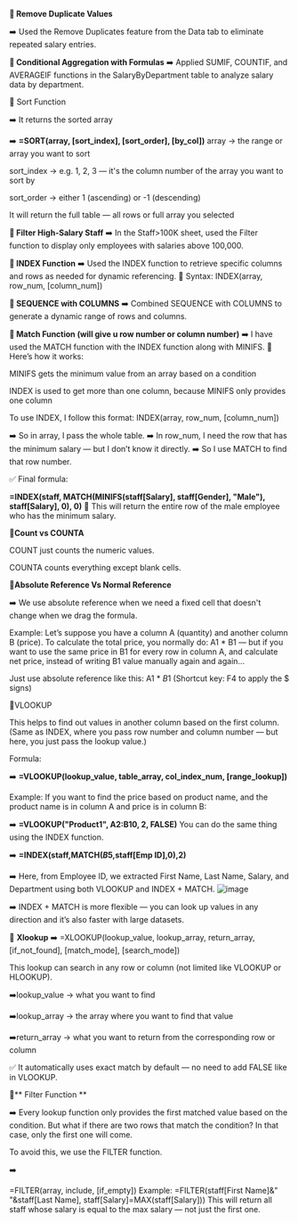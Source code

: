 **🔹 Remove Duplicate Values**

➡️ Used the Remove Duplicates feature from the Data tab to eliminate repeated salary entries.

**🔸 Conditional Aggregation with Formulas**
➡️ Applied SUMIF, COUNTIF, and AVERAGEIF functions in the SalaryByDepartment table to analyze salary data by department.

🔹 Sort Function

➡️ It returns the sorted array

➡️ **=SORT(array, [sort_index], [sort_order], [by_col])**
array → the range or array you want to sort

sort_index → e.g. 1, 2, 3 — it's the column number of the array you want to sort by

sort_order → either 1 (ascending) or -1 (descending)

It will return the full table — all rows or full array you selected

**🔹 Filter High-Salary Staff**
➡️ In the Staff>100K sheet, used the Filter function to display only employees with salaries above 100,000.

**🔸 INDEX Function**
➡️ Used the INDEX function to retrieve specific columns and rows as needed for dynamic referencing.
🔧 Syntax: INDEX(array, row_num, [column_num])

**🔹 SEQUENCE with COLUMNS**
➡️ Combined SEQUENCE with COLUMNS to generate a dynamic range of rows and columns.

**🔸 Match Function (will give u row number or column number)**
➡️ I have used the MATCH function with the INDEX function along with MINIFS.
🧠 Here’s how it works:

MINIFS gets the minimum value from an array based on a condition

INDEX is used to get more than one column, because MINIFS only provides one column

To use INDEX, I follow this format:
INDEX(array, row_num, [column_num])

➡️ So in array, I pass the whole table.
➡️ In row_num, I need the row that has the minimum salary — but I don’t know it directly.
➡️ So I use MATCH to find that row number.

✅ Final formula:

**=INDEX(staff, MATCH(MINIFS(staff[Salary], staff[Gender], "Male"), staff[Salary], 0), 0)**
📌 This will return the entire row of the male employee who has the minimum salary.

**🔸Count vs COUNTA**

COUNT just counts the numeric values.

COUNTA counts everything except blank cells.

**🔸Absolute Reference Vs Normal Reference**

➡️ We use absolute reference when we need a fixed cell that doesn't change when we drag the formula.

Example:
Let’s suppose you have a column A (quantity) and another column B (price).
To calculate the total price, you normally do: A1 * B1 — but if you want to use the same price in B1 for every row in column A, and calculate net price, instead of writing B1 value manually again and again...

Just use absolute reference like this: A1 * $B$1
(Shortcut key: F4 to apply the $ signs)

🔸VLOOKUP

This helps to find out values in another column based on the first column.
(Same as INDEX, where you pass row number and column number — but here, you just pass the lookup value.)

Formula:


➡️ **=VLOOKUP(lookup_value, table_array, col_index_num, [range_lookup])**

Example:
If you want to find the price based on product name, and the product name is in column A and price is in column B:


➡️ **=VLOOKUP("Product1", A2:B10, 2, FALSE)**
You can do the same thing using the INDEX function.

➡️ **=INDEX(staff,MATCH($B$5,staff[Emp ID],0),2)**



➡️ Here, from Employee ID, we extracted First Name, Last Name, Salary, and Department using both VLOOKUP and INDEX + MATCH.
![image](https://github.com/user-attachments/assets/a6775d5e-3cec-498f-a279-5b830216dc22)



➡️ INDEX + MATCH is more flexible — you can look up values in any direction and it’s also faster with large datasets.

🔸 **Xlookup**
➡️ =XLOOKUP(lookup_value, lookup_array, return_array, [if_not_found], [match_mode], [search_mode])

This lookup can search in any row or column (not limited like VLOOKUP or HLOOKUP).

➡️lookup_value → what you want to find

➡️lookup_array → the array where you want to find that value

➡️return_array → what you want to return from the corresponding row or column

✅ It automatically uses exact match by default — no need to add FALSE like in VLOOKUP.

🔸** Filter Function **

➡️ Every lookup function only provides the first matched value based on the condition.
But what if there are two rows that match the condition?
In that case, only the first one will come.

To avoid this, we use the FILTER function.

➡️

=FILTER(array, include, [if_empty])
Example:
=FILTER(staff[First Name]&" "&staff[Last Name], staff[Salary]=MAX(staff[Salary]))
This will return all staff whose salary is equal to the max salary — not just the first one.


